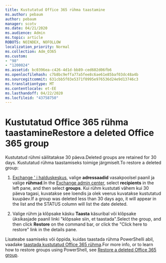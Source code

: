 ```yaml
---
title: Kustutatud Office 365 rühma taastamine
ms.author: pebaum
author: pebaum
manager: scotv
ms.date: 04/21/2020
ms.audience: Admin
ms.topic: article
ROBOTS: NOINDEX, NOFOLLOW
localization_priority: Normal
ms.collection: Adm_O365
ms.custom:
- "98"
- "1200024"
ms.assetid: bc0396ea-c426-4d1d-bb89-ced602d06fb6
ms.openlocfilehash: c7b8bc9effa77a5fee8c6ae61e85baf03dc48a4b
ms.sourcegitcommit: 631cbb5f03e5371f0995e976536d24e9d13746c3
ms.translationtype: MT
ms.contentlocale: et-EE
ms.lasthandoff: 04/22/2020
ms.locfileid: "43758750"
---
```

# <a name="restore-a-deleted-office-365-group"></a><span data-ttu-id="71e6b-102">Kustutatud Office 365 rühma taastamine</span><span class="sxs-lookup"><span data-stu-id="71e6b-102">Restore a deleted Office 365 group</span></span>

<span data-ttu-id="71e6b-103">Kustutatud rühmi säilitatakse 30 päeva.</span><span class="sxs-lookup"><span data-stu-id="71e6b-103">Deleted groups are retained for 30 days.</span></span> <span data-ttu-id="71e6b-104">Kustutatud rühma taastamiseks toimige järgmiselt.</span><span class="sxs-lookup"><span data-stu-id="71e6b-104">To restore a deleted group:</span></span>
  
1. <span data-ttu-id="71e6b-105">[Exchange ' i halduskeskus](https://outlook.office365.com/ecp/), valige **adressaadid** vasakpoolsel paanil ja valige **rühmad**.</span><span class="sxs-lookup"><span data-stu-id="71e6b-105">In the [Exchange admin center](https://outlook.office365.com/ecp/), select **recipients** in the left pane, and then select **groups**.</span></span> <span data-ttu-id="71e6b-106">Kui rühm kustutati vähem kui 30 päeva tagasi, kuvatakse see loendis ja olek veerus kuvatakse kustutatud kuupäev.</span><span class="sxs-lookup"><span data-stu-id="71e6b-106">If a group was deleted less than 30 days ago, it will appear in the list and the STATUS column will list the date deleted.</span></span>

2. <span data-ttu-id="71e6b-107">Valige rühm ja klõpsake käsku **Taasta** käsuribal või klõpsake üksikasjade paanil linki "klõpsake siin, et taastada".</span><span class="sxs-lookup"><span data-stu-id="71e6b-107">Select the group, and then click **Restore** on the command bar, or click the "Click here to restore" link in the details pane.</span></span>

<span data-ttu-id="71e6b-108">Lisateabe saamiseks või õppida, kuidas taastada rühma PowerShelli abil, vaadake [taastada kustutatud Office 365 rühma](https://go.microsoft.com/fwlink/?linkid=867802).</span><span class="sxs-lookup"><span data-stu-id="71e6b-108">For more info, or to learn how to restore groups using PowerShell, see [Restore a deleted Office 365 group](https://go.microsoft.com/fwlink/?linkid=867802).</span></span>
  
